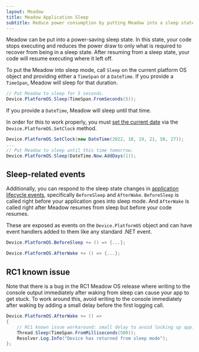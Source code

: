 ```yaml
---
layout: Meadow
title: Meadow Application Sleep
subtitle: Reduce power consumption by putting Meadow into a sleep state.
---
```


Meadow can be put into a power-saving sleep state. In this state, your code stops executing and reduces the power draw to only what is required to recover from being in a sleep state. After resuming from a sleep state, your code will resume executing where it left off.

To put the Meadow into sleep mode, call `Sleep` on the current platform OS object and providing either a `TimeSpan` or a `DateTime`. If you provide a `TimeSpan`, Meadow will sleep for that duration.

```csharp
// Put Meadow to sleep for 5 seconds.
Device.PlatformOS.Sleep(TimeSpan.FromSeconds(5));
```

If you provide a `DateTime`, Meadow will sleep until that time.

In order for this to work properly, you must [set the current date](../../Meadow.OS/RTC) via the `Device.PlatformOS.SetClock` method.

```csharp
Device.PlatformOS.SetClock(new DateTime(2022, 10, 19, 21, 58, 27));
...
// Put Meadow to sleep until this time tomorrow.
Device.PlatformOS.Sleep(DateTime.Now.AddDays(1));
```

## Sleep-related events

Additionally, you can respond to the sleep state changes in [application lifecycle events](../Lifecycle_Events), specifically `BeforeSleep` and `AfterWake`. `BeforeSleep` is called right before your application goes into sleep mode. And `AfterWake` is called right after Meadow resumes from sleep but before your code resumes.

These are exposed as events on the `Device.PlatformOS` object and can have event handlers added to them like any standard .NET event.

```csharp
Device.PlatformOS.BeforeSleep += () => {...};

Device.PlatformOS.AfterWake += () => {...};
```

## RC1 known issue

Note that there is a bug in the RC1 Meadow OS release where writing to the console output immediately after waking from sleep can cause your app to get stuck. To work around this, avoid writing to the console immediately after waking by adding a small delay before the first logging call.

```csharp
Device.PlatformOS.AfterWake += () =>
{
    // RC1 known issue workaround: small delay to avoid locking up app.
    Thread.Sleep(TimeSpan.FromMilliseconds(500));
    Resolver.Log.Info("Device has returned from sleep mode");
};
```
